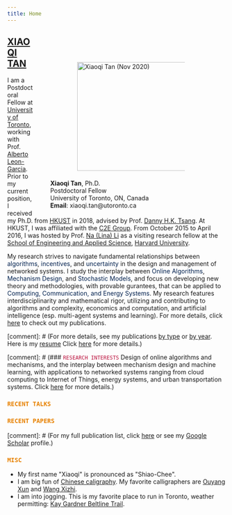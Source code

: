 ```yaml
---
title: Home
---
```


<figure style="float:right;">
  <img alt="Xiaoqi Tan (Nov 2020)" src="/img/xiaoqi_uoft_beam.jpg" style="max-width:25%; min-width:248px; float:right; margin: 60px 55px 20px 60px" width="250"/>
  <figcaption> <b>Xiaoqi Tan</b>, Ph.D.<br>
  Postdoctoral Fellow <br>
  University of Toronto, ON, Canada<br>
  <b>Email</b>: xiaoqi.tan@utoronto.ca <br>
  </figcaption>
</figure>

## <span style="color:#00204E"> [XIAOQI TAN](/) </span>

I am a Postdoctoral Fellow at [University of Toronto](https://utoronto.ca), working with Prof. [Alberto Leon-Garcia](https://www.ece.utoronto.ca/people/leon-garcia-a/). Prior to my current position, I received my Ph.D. from [HKUST](https://hkust.edu.hk/) in 2018, advised by Prof. [Danny H.K. Tsang](https://eetsang.home.ece.ust.hk/). At HKUST, I was affiliated with the [C2E Group](http://c2e.ece.ust.hk/main/). From October 2015 to April 2016, I was hosted by Prof. [Na (Lina) Li](https://nali.seas.harvard.edu/) as a visiting research fellow at the [School of Engineering and Applied Science](https://www.seas.harvard.edu/), [Harvard University](https://harvard.edu). 


My research strives to navigate fundamental relationships between <span style="color:#00204e">algorithms</span>, <span style="color:#00204e">incentives</span>, and <span style="color:#00204e">uncertainty</span> in the design and management of networked systems. I study the interplay between <span style="color:#00204e">Online Algorithms</span>, <span style="color:#00204e">Mechanism Design</span>, and <span style="color:#00204e">Stochastic Models</span>, and focus on developing new theory and methodologies, with provable gurantees, that can be applied to <span style="color:#00204e">Computing, Communication, and Energy Systems</span>. My research features interdisciplinarity and mathematical rigor, utilizing and contributing to algorithms and complexity, economics and computation, and artificial intelligence (esp. multi-agent systems and learning).  For more details, click [here](/publications_year) to check out my publications.


[comment]: # (For more details, see my publications [by type](/publications_type) or [by year](/publications_year). Here is my [resume](/resume) Click [here](/publications_year) for more details.)



[comment]: # (### <span style="color:#BB133E">`RESEARCH INTERESTS`</span> Design of online algorithms and mechanisms, and the interplay between mechanism design and machine learning, with applications to networked systems ranging from cloud computing to Internet of Things, energy systems, and urban transportation systems. Click [here](/publications_year) for more details.)

<a id="recent"></a>

### <span style="color:#E78100"> `RECENT TALKS` </span> 

>
<ul class=circle>
        <script>
            var i;
            for (i = 0; i < talks_full.length; i++) {
            if (talks_full[i].highlight.search("yes") >= 0) {
                document.write("<li class=paper>");
                printPaper(talks_full[i], "O");
                document.write("</li>");
            }
        }
        </script>
</ul>


<a id="recentpapers"></a> 

### <span style="color:#E78100">`RECENT PAPERS` </span> 

>
<ul class=circle>
        <script>
            var i;
            for (i = 0; i < papers_full.length; i++) {
            if (papers_full[i].highlight.search("yes") >= 0) {
                document.write("<li class=paper>");
                printPaper(papers_full[i], "O");
                document.write("</li>");
            }
        }
        </script>
</ul>

[comment]: # (For my  full publication list,  click [here](/publications_year) or see my [Google Scholar](https://scholar.google.com/citations?hl=en&user=OIDN4i8AAAAJ&view_op=list_works&sortby=pubdate) profile.)

### <span style="color:#E78100">`MISC` </span> 
- My first name "Xiaoqi" is pronounced as "Shiao-Chee".
- I am big fun of [Chinese caligraphy](https://en.wikipedia.org/wiki/Chinese_calligraphy). My favorite calligraphers are  [Ouyang Xun](https://en.wikipedia.org/wiki/Ouyang_Xun) and  [Wang Xizhi](https://en.wikipedia.org/wiki/Wang_Xizhi). 
- I am into jogging. This is my favorite place to run in Toronto, weather permitting: [Kay Gardner Beltline Trail](https://www.tripadvisor.ca/Attraction_Review-g155019-d7070406-Reviews-Kay_Gardner_Beltline_Trail-Toronto_Ontario.html).